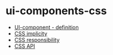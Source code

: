 # ui-components-css

* [UI-component - definition](DEFINITION.md)
* [CSS implicity](CSS-IMPLICITY.md)
* [CSS responsibility](CSS-RESPONSIBILITY.md)
* [CSS API](CSS-API.md)
